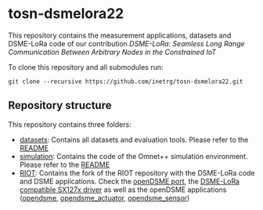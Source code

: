 # tosn-dsmelora22

This repository contains the measurement applications, datasets and DSME-LoRa
code of our contribution <i>DSME-LoRa: Seamless Long Range Communication Between
Arbitrary Nodes in the Constrained IoT</i>

To clone this repository and all submodules run:
```
git clone --recursive https://github.com/inetrg/tosn-dsmelora22.git
```

## Repository structure
This repository contains three folders:
- [datasets](datasets): Contains all datasets and evaluation tools. Please refer
to the [README](datasets/README.md)
- [simulation](simulation): Contains the code of the Omnet++ simulation environment.
Please refer to the [README](simulation/README.md)
- [RIOT](https://github.com/inetrg/RIOT/tree/45c9637040e48e370271c1ac54554f40d5f2d5fa): Contains the fork of the RIOT repository with the DSME-LoRa code
and DSME applications. Check the [openDSME port](https://github.com/inetrg/RIOT/tree/45c9637040e48e370271c1ac54554f40d5f2d5fa/pkg/opendsme), the [DSME-LoRa compatible SX127x driver](https://github.com/inetrg/RIOT/blob/45c9637040e48e370271c1ac54554f40d5f2d5fa/drivers/sx127x/sx127x_rf_ops.c) as well as
the openDSME applications ([opendsme](https://github.com/inetrg/RIOT/tree/45c9637040e48e370271c1ac54554f40d5f2d5fa/examples/opendsme), [opendsme_actuator](https://github.com/inetrg/RIOT/tree/45c9637040e48e370271c1ac54554f40d5f2d5fa/examples/opendsme_actuator), [opendsme_sensor](https://github.com/inetrg/RIOT/tree/45c9637040e48e370271c1ac54554f40d5f2d5fa/examples/opendsme_sensor))

